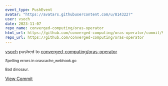 ```yaml
---
event_type: PushEvent
avatar: "https://avatars.githubusercontent.com/u/814322?"
user: vsoch
date: 2023-11-07
repo_name: converged-computing/oras-operator
html_url: https://github.com/converged-computing/oras-operator/commit/98f2047860ecd17f99a671e8f517cbec06bfa3e1
repo_url: https://github.com/converged-computing/oras-operator
---
```


<a href='https://github.com/vsoch' target='_blank'>vsoch</a> pushed to <a href='https://github.com/converged-computing/oras-operator' target='_blank'>converged-computing/oras-operator</a>

<small>Spelling errors in orascache_webhook.go

Bad dinosaur.</small>

<a href='https://github.com/converged-computing/oras-operator/commit/98f2047860ecd17f99a671e8f517cbec06bfa3e1' target='_blank'>View Commit</a>